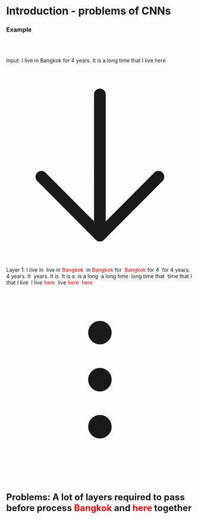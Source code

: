 # Introduction - problems of CNNs

### Example
<div class="text-center pt-3">
  Input: <BlockOfWord>I live in Bangkok for 4 years. It is a long time that I live here</BlockOfWord>

  <svg xmlns="http://www.w3.org/2000/svg" fill="none" viewBox="0 0 24 24" stroke-width="1.5" stroke="currentColor" class="w-6 h-6">
    <path stroke-linecap="round" stroke-linejoin="round" d="M19.5 13.5L12 21m0 0l-7.5-7.5M12 21V3" />
  </svg>


  <p class="mb-0">
    Layer 1:
    <BlockOfWord>I live in&nbsp;</BlockOfWord>
    <BlockOfWord>live in <span class="text-red">Bangkok</span>&nbsp;</BlockOfWord>
    <BlockOfWord>in <span class="text-red">Bangkok</span> for&nbsp;</BlockOfWord>
    <BlockOfWord><span class="text-red">Bangkok</span> for 4&nbsp;</BlockOfWord>
    <BlockOfWord>for 4 years.&nbsp;</BlockOfWord>
    <BlockOfWord>4 years. It&nbsp;</BlockOfWord>
    <BlockOfWord>years. It is&nbsp;</BlockOfWord>
    <BlockOfWord>It is a&nbsp;</BlockOfWord>
    <BlockOfWord>is a long&nbsp;</BlockOfWord>
    <BlockOfWord>a long time&nbsp;</BlockOfWord>
    <BlockOfWord>long time that&nbsp;</BlockOfWord>
    <BlockOfWord>time that I&nbsp;</BlockOfWord>
    <BlockOfWord>that I live&nbsp;</BlockOfWord>
    <BlockOfWord>I live <span class="text-red">here</span>&nbsp;</BlockOfWord>
    <BlockOfWord>live <span class="text-red">here</span>&nbsp;</BlockOfWord>
    <BlockOfWord><span class="text-red">here</span>&nbsp;</BlockOfWord>
  </p>
  <svg xmlns="http://www.w3.org/2000/svg" fill="none" viewBox="0 0 24 24" stroke-width="1.5" stroke="currentColor" class="w-6 h-6 my-0">
    <path stroke-linecap="round" stroke-linejoin="round" d="M12 6.75a.75.75 0 110-1.5.75.75 0 010 1.5zM12 12.75a.75.75 0 110-1.5.75.75 0 010 1.5zM12 18.75a.75.75 0 110-1.5.75.75 0 010 1.5z" />
  </svg>


  <span class="block text-bold text-large mt-3">Problems: A lot of layers required to pass before process <span class="text-red">Bangkok</span> and <span class="text-red">here</span> together</span>
</div>

<style>
.block{
  display: block;
}
.my-0{
  margin: 0 auto !important;
}
.mt-3{
  margin-top: 3rem;
}
.mb-0{
  margin-bottom: 0;
}
.pt-3{
  padding-top: 3rem;
}
svg{
  display: block;
  margin: 20px auto;
}
.text-large{
  font-size: 1.5rem;
}
.text-red{
  color: red;
}
.text-bold{
  font-weight: bold;
}
</style>